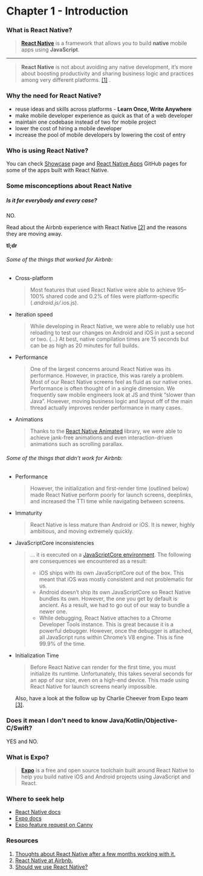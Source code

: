 # Chapter 1 - Introduction

### What is React Native?

> **[React Native](https://facebook.github.io/react-native/)** is a framework that allows you to build **native** mobile apps using **JavaScript**.

---

> **React Native** is not about avoiding any native development, it’s more about boosting productivity and sharing business logic and practices among very different platforms. [[1]](https://github.com/Michael-Antczak/ScotlandJS-React-Native-Workshop/blob/master/chapters/1-Introduction.md#resources) .

### Why the need for React Native?

- reuse ideas and skills across platforms - **Learn Once, Write Anywhere**
- make mobile developer experience as quick as that of a web developer
- maintain one codebase instead of two for mobile project
- lower the cost of hiring a mobile developer
- increase the pool of mobile developers by lowering the cost of entry

### Who is using React Native?

You can check [Showcase](https://facebook.github.io/react-native/showcase.html) page and [React Native Apps](https://github.com/ReactNativeNews/React-Native-Apps) GitHub pages for some of the apps built with React Native.

### Some misconceptions about React Native

##### Is it for everybody and every case?

NO.

Read about the Airbnb experience with React Native [[2]](https://github.com/Michael-Antczak/ScotlandJS-React-Native-Workshop/blob/master/chapters/1-Introduction.md#resources) and the reasons they are moving away.

**tl;dr**

###### Some of the things that worked for Airbnb:

- Cross-platform

  > Most features that used React Native were able to achieve 95–100% shared code and 0.2% of files were platform-specific (_.android.js/_.ios.js).

* Iteration speed

  > While developing in React Native, we were able to reliably use hot reloading to test our changes on Android and iOS in just a second or two. (...) At best, native compilation times are 15 seconds but can be as high as 20 minutes for full builds.

- Performance

  > One of the largest concerns around React Native was its performance. However, in practice, this was rarely a problem. Most of our React Native screens feel as fluid as our native ones. Performance is often thought of in a single dimension. We frequently saw mobile engineers look at JS and think “slower than Java”. However, moving business logic and layout off of the main thread actually improves render performance in many cases.

- Animations

  > Thanks to the [React Native Animated](https://facebook.github.io/react-native/docs/animated.html) library, we were able to achieve jank-free animations and even interaction-driven animations such as scrolling parallax.

###### Some of the things that didn't work for Airbnb:

- Performance

  > However, the initialization and first-render time (outlined below) made React Native perform poorly for launch screens, deeplinks, and increased the TTI time while navigating between screens.

- Immaturity

  > React Native is less mature than Android or iOS. It is newer, highly ambitious, and moving extremely quickly.

* JavaScriptCore inconsistencies

  > ... it is executed on a [JavaScriptCore environment](https://facebook.github.io/react-native/docs/javascript-environment.html). The following are consequences we encountered as a result:
  >
  > - iOS ships with its own JavaScriptCore out of the box. This meant that iOS was mostly consistent and not problematic for us.
  > - Android doesn’t ship its own JavaScriptCore so React Native bundles its own. However, the one you get by default is ancient. As a result, we had to go out of our way to bundle a newer one.
  > - While debugging, React Native attaches to a Chrome Developer Tools instance. This is great because it is a powerful debugger. However, once the debugger is attached, all JavaScript runs within Chrome’s V8 engine. This is fine 99.9% of the time.

* Initialization Time

  > Before React Native can render for the first time, you must initialize its runtime. Unfortunately, this takes several seconds for an app of our size, even on a high-end device. This made using React Native for launch screens nearly impossible.

  Also, have a look at the follow up by Charlie Cheever from Expo team [[3]](https://github.com/Michael-Antczak/ScotlandJS-React-Native-Workshop/blob/master/chapters/1-Introduction.md#resources).

### Does it mean I don't need to know Java/Kotlin/Objective-C/Swift?

YES and NO.

### What is Expo?

> **[Expo](https://expo.io/)** is a free and open source toolchain built around React Native to help you build native iOS and Android projects using JavaScript and React.

### Where to seek help

- [React Native docs](https://facebook.github.io/react-native/docs/getting-started.html)
- [Expo docs](https://docs.expo.io/versions/latest/)
- [Expo feature request on Canny](https://expo.canny.io/)

### Resources

1.  [Thoughts about React Native after a few months working with it.](https://blog.usejournal.com/thoughts-about-react-native-after-a-few-months-working-with-it-4b3e255c3120)
2.  [React Native at Airbnb.](https://medium.com/airbnb-engineering/react-native-at-airbnb-f95aa460be1c)
3.  [Should we use React Native?](https://blog.expo.io/should-we-use-react-native-1465d8b607ac)
